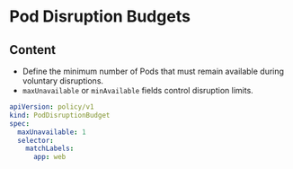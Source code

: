 # Pod Disruption Budgets

## Content

- Define the minimum number of Pods that must remain available during voluntary disruptions.
- `maxUnavailable` or `minAvailable` fields control disruption limits.

```yaml
apiVersion: policy/v1
kind: PodDisruptionBudget
spec:
  maxUnavailable: 1
  selector:
    matchLabels:
      app: web
```
